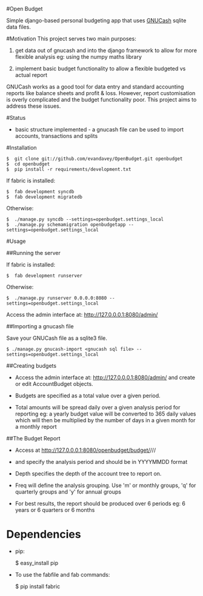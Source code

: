 [GNUCash]: http://www.gnucash.org

#Open Budget

Simple django-based personal budgeting app that uses [GNUCash][] sqlite data files.

#Motivation
This project serves two main purposes:

1. get data out of gnucash and into the django framework to allow for more flexible analysis eg: using the numpy maths library

2. implement basic budget functionality to allow a flexible budgeted vs actual report

GNUCash works as a good tool for data entry and standard accounting reports like balance sheets and profit & loss. However, report customisation is overly complicated and the budget functionality poor.  This project aims to address these issues.


#Status

*  basic structure implemented - a gnucash file can be used to import accounts, transactions and splits


#Installation

	$  git clone git://github.com/evandavey/OpenBudget.git openbudget
	$  cd openbudget
 	$  pip install -r requirements/development.txt

If fabric is installed:

	$  fab development syncdb
	$  fab development migratedb

Otherwise:

	$  ./manage.py syncdb --settings=openbudget.settings_local
	$  ./manage.py schemamigration openbudgetapp --settings=openbudget.settings_local


#Usage

##Running the server

If fabric is installed:

	$  fab development runserver
	
Otherwise:

	$  ./manage.py runserver 0.0.0.0:8080 --settings=openbudget.settings_local


Access the admin interface at: http://127.0.0.0.1:8080/admin/

##Importing a gnucash file

Save your GNUCash file as a sqlite3 file.

	$ ./manage.py gnucash-import <gnucash sql file> --settings=openbudget.settings_local
	

##Creating budgets

*  Access the admin interface at: http://127.0.0.0.1:8080/admin/ and create or edit AccountBudget objects.

*  Budgets are specified as a total value over a given period.

*  Total amounts will be spread daily over a given analysis period for reporting eg: a yearly budget value will be converted to 365 daily values which will then be multiplied by the number of days in a given month for a monthly report

##The Budget Report

* Access at http://127.0.0.0.1:8080/openbudget/budget/<startdate>/<enddate>/<depth>/<freq>
	
* <startdate> and <enddate> specify the analysis period and should be in YYYYMMDD format

* Depth specifies the depth of the account tree to report on.  

* Freq will define the analysis grouping.  Use 'm' or monthly groups, 'q' for quarterly groups and 'y' for annual groups
	
* For best results, the report should be produced over 6 periods eg: 6 years or 6 quarters or 6 months



# Dependencies

*  pip:

	$  easy_install pip
	
*  To use the fabfile and fab commands:

	$  pip install fabric
	



